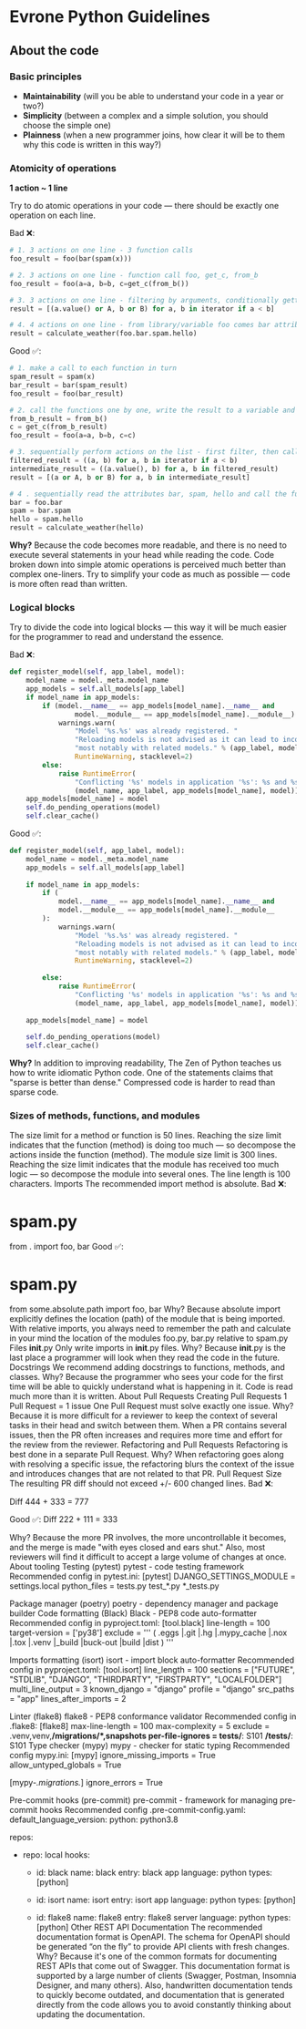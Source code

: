 # Evrone Python Guidelines


## About the code

### Basic principles
- **Maintainability** (will you be able to understand your code in a year or two?)
- **Simplicity** (between a complex and a simple solution, you should choose the simple one)
- **Plainness** (when a new programmer joins, how clear it will be to them why this code is written in this way?)


### Atomicity of operations
**1 action ~ 1 line**

Try to do atomic operations in your code — there should be exactly one operation on each line.

Bad ❌:
```python
# 1. 3 actions on one line - 3 function calls
foo_result = foo(bar(spam(x)))

# 2. 3 actions on one line - function call foo, get_c, from_b
foo_result = foo(a=a, b=b, c=get_c(from_b())

# 3. 3 actions on one line - filtering by arguments, conditionally getting elements (via or), calling a method .value
result = [(a.value() or A, b or B) for a, b in iterator if a < b]

# 4. 4 actions on one line - from library/variable foo comes bar attribute getting, spam attribute getting, hello attribute getting and calculate_weather call
result = calculate_weather(foo.bar.spam.hello)
```

Good ✅:
```python
# 1. make a call to each function in turn
spam_result = spam(x)
bar_result = bar(spam_result)
foo_result = foo(bar_result)

# 2. call the functions one by one, write the result to a variable and use it when calling foo
from_b_result = from_b()
c = get_c(from_b_result)
foo_result = foo(a=a, b=b, c=c)

# 3. sequentially perform actions on the list - first filter, then call the .value method of a, and choose between elements (or)
filtered_result = ((a, b) for a, b in iterator if a < b)
intermediate_result = ((a.value(), b) for a, b in filtered_result)
result = [(a or A, b or B) for a, b in intermediate_result]

# 4 . sequentially read the attributes bar, spam, hello and call the function calculate_weather
bar = foo.bar
spam = bar.spam
hello = spam.hello
result = calculate_weather(hello)
```


**Why?** Because the code becomes more readable, and there is no need to execute several statements in your head while reading the code. Code broken down into simple atomic operations is perceived much better than complex one-liners. Try to simplify your code as much as possible — code is more often read than written.


### Logical blocks

Try to divide the code into logical blocks — this way it will be much easier for the programmer to read and understand the essence.

Bad ❌:
```python
def register_model(self, app_label, model):
    model_name = model._meta.model_name
    app_models = self.all_models[app_label]
    if model_name in app_models:
        if (model.__name__ == app_models[model_name].__name__ and
                model.__module__ == app_models[model_name].__module__):
            warnings.warn(
                "Model '%s.%s' was already registered. "
                "Reloading models is not advised as it can lead to inconsistencies, "
                "most notably with related models." % (app_label, model_name),
                RuntimeWarning, stacklevel=2)
        else:
            raise RuntimeError(
                "Conflicting '%s' models in application '%s': %s and %s." %
                (model_name, app_label, app_models[model_name], model))
    app_models[model_name] = model
    self.do_pending_operations(model)
    self.clear_cache()
```

Good ✅:
```python
def register_model(self, app_label, model):
    model_name = model._meta.model_name
    app_models = self.all_models[app_label]
    
    if model_name in app_models:
        if (
            model.__name__ == app_models[model_name].__name__ and
            model.__module__ == app_models[model_name].__module__
        ):
            warnings.warn(
                "Model '%s.%s' was already registered. "
                "Reloading models is not advised as it can lead to inconsistencies, "
                "most notably with related models." % (app_label, model_name),
                RuntimeWarning, stacklevel=2)
            
        else:
            raise RuntimeError(
                "Conflicting '%s' models in application '%s': %s and %s." %
                (model_name, app_label, app_models[model_name], model))
        
    app_models[model_name] = model
    
    self.do_pending_operations(model)
    self.clear_cache()
```

**Why?** In addition to improving readability, The Zen of Python teaches us how to write idiomatic Python code. One of the statements claims that "sparse is better than dense." Compressed code is harder to read than sparse code.


### Sizes of methods, functions, and modules
The size limit for a method or function is 50 lines. Reaching the size limit indicates that the function (method) is doing too much — so decompose the actions inside the function (method).
The module size limit is 300 lines. Reaching the size limit indicates that the module has received too much logic — so decompose the module into several ones.
The line length is 100 characters.
Imports
The recommended import method is absolute.
Bad ❌:
# spam.py
from . import foo, bar
Good ✅:
# spam.py
from some.absolute.path import foo, bar
Why? Because absolute import explicitly defines the location (path) of the module that is being imported. With relative imports, you always need to remember the path and calculate in your mind the location of the modules foo.py, bar.py relative to spam.py
Files __init__.py
Only write imports in __init__.py files.
Why? Because __init__.py is the last place a programmer will look when they read the code in the future.
Docstrings
We recommend adding docstrings to functions, methods, and classes.
Why? Because the programmer who sees your code for the first time will be able to quickly understand what is happening in it. Code is read much more than it is written.
About Pull Requests
Creating Pull Requests
1 Pull Request = 1 issue
One Pull Request must solve exactly one issue.
Why? Because it is more difficult for a reviewer to keep the context of several tasks in their head and switch between them. When a PR contains several issues, then the PR often increases and requires more time and effort for the review from the reviewer.
Refactoring and Pull Requests
Refactoring is best done in a separate Pull Request.
Why? When refactoring goes along with resolving a specific issue, the refactoring blurs the context of the issue and introduces changes that are not related to that PR.
Pull Request Size
The resulting PR diff should not exceed +/- 600 changed lines.
Bad ❌:

Diff 444 + 333 = 777
 
Good ✅:
Diff 222 + 111 = 333
 
Why? Because the more PR involves, the more uncontrollable it becomes, and the merge is made "with eyes closed and ears shut." Also, most reviewers will find it difficult to accept a large volume of changes at once.
About tooling
Testing (pytest)
pytest - code testing framework
Recommended config in pytest.ini:
[pytest]
DJANGO_SETTINGS_MODULE = settings.local
python_files = tests.py test_*.py *_tests.py
 
Package manager (poetry)
poetry - dependency manager and package builder
Code formatting (Black)
Black - PEP8 code auto-formatter
Recommended config in pyproject.toml:
[tool.black]
line-length = 100
target-version = ['py38']
exclude = '''
(
  \.eggs
  |\.git
  |\.hg
  |\.mypy_cache
  |\.nox
  |\.tox
  |\.venv
  |_build
  |buck-out
  |build
  |dist
)
'''
 
 Imports formatting (isort)
isort - import block auto-formatter
Recommended config in pyproject.toml:
[tool.isort]
line_length = 100
sections = ["FUTURE", "STDLIB", "DJANGO", "THIRDPARTY", "FIRSTPARTY", "LOCALFOLDER"]
multi_line_output = 3
known_django = "django"
profile = "django"
src_paths = "app"
lines_after_imports = 2
 
Linter (flake8)
flake8 - PEP8 conformance validator
Recommended config in .flake8:
[flake8]
max-line-length = 100
max-complexity = 5
exclude = .venv,venv,**/migrations/*,snapshots
per-file-ignores =
    tests/**: S101
    **/tests/**: S101
Type checker (mypy)
mypy - checker for static typing
Recommended config mypy.ini:
[mypy]
ignore_missing_imports = True
allow_untyped_globals = True

[mypy-*.migrations.*]
ignore_errors = True
 
Pre-commit hooks (pre-commit)
pre-commit - framework for managing pre-commit hooks
Recommended config .pre-commit-config.yaml:
default_language_version:
    python: python3.8

repos:
  - repo: local
    hooks:
      - id: black
        name: black
        entry: black app
        language: python
        types: [python]

      - id: isort
        name: isort
        entry: isort app
        language: python
        types: [python]

      - id: flake8
        name: flake8
        entry: flake8 server
        language: python
        types: [python]
Other
REST API Documentation
The recommended documentation format is OpenAPI. The schema for OpenAPI should be generated “on the fly” to provide API clients with fresh changes.
Why? Because it's one of the common formats for documenting REST APIs that come out of Swagger. This documentation format is supported by a large number of clients (Swagger, Postman, Insomnia Designer, and many others). Also, handwritten documentation tends to quickly become outdated, and documentation that is generated directly from the code allows you to avoid constantly thinking about updating the documentation.


